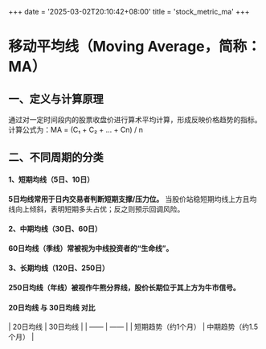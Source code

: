 +++
date = '2025-03-02T20:10:42+08:00'
title = 'stock_metric_ma'
+++

# 移动平均线（Moving Average，简称：MA）

## 一、定义与计算原理
通过对一定时间段内的股票收盘价进行算术平均计算，形成反映价格趋势的指标。
计算公式为：MA = (C₁ + C₂ + ... + Cn) / n

## 二、不同周期的分类

#### 1、短期均线（5日、10日）
**5日均线常用于日内交易者判断短期支撑/压力位。** 当股价站稳短期均线上方且均线向上倾斜，表明短期多头占优；反之则预示回调风险。

#### 2、中期均线（30日、60日）
**60日均线（季线）常被视为中线投资者的“生命线”。**

#### 3、长期均线（120日、250日）
**250日均线（年线）被视作牛熊分界线，股价长期位于其上方为牛市信号。**

#### 20日均线 与 30日均线 对比
| 20日均线 | 30日均线 |
| —— | —— |
| 短期趋势（约1个月） | 中期趋势（约1.5个月） |







